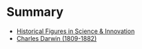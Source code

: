 # Summary

* [Historical Figures in Science & Innovation](README.md)
* [Charles Darwin (1809-1882)](historical_figures_in_science_&_innovation.md)


